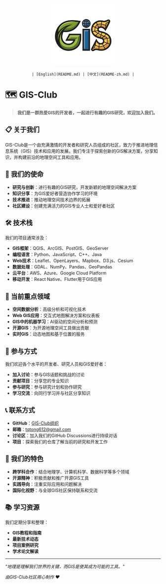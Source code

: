 <div align="center">
  <img src="logo.png" alt="GIS-Club Logo" width="200">

    | [English](README.md) | [中文](README-zh.md) |
</div>

# 🗺️ GIS-Club

> **我们是一群热爱GIS的开发者，一起进行有趣的GIS研究，欢迎加入我们。**

## 📋 关于我们

GIS-Club是一个由充满激情的开发者和研究人员组成的社区，致力于推进地理信息系统（GIS）技术和应用的发展。我们专注于探索创新的GIS解决方案，分享知识，并构建前沿的地理空间工具和应用。

## 🎯 我们的使命

- **研究与创新**：进行有趣的GIS研究，开发新颖的地理空间解决方案
- **知识分享**：为GIS爱好者营造协作学习的环境
- **技术推进**：推动地理空间技术边界的拓展
- **社区建设**：创建充满活力的GIS专业人士和爱好者社区

## 🛠️ 技术栈

我们的项目通常涉及：

- **GIS框架**：QGIS、ArcGIS、PostGIS、GeoServer
- **编程语言**：Python、JavaScript、C++、Java
- **Web技术**：Leaflet、OpenLayers、Mapbox、D3.js、Cesium
- **数据处理**：GDAL、NumPy、Pandas、GeoPandas
- **云平台**：AWS、Azure、Google Cloud Platform
- **移动开发**：React Native、Flutter用于GIS应用

## 🚀 当前重点领域

- **空间数据分析**：高级分析和可视化技术
- **Web GIS应用**：交互式地图解决方案和仪表板
- **GIS中的机器学习**：AI驱动的空间分析和预测
- **开源GIS**：为开源地理空间工具做出贡献
- **实时GIS**：动态地图和基于位置的服务

## 🤝 参与方式

我们欢迎各个水平的开发者、研究人员和GIS爱好者：

- **加入讨论**：参与GIS话题和挑战的讨论
- **贡献项目**：分享您的专业知识
- **参与研究**：参与研究计划和协作研究
- **学习交流**：向同行学习并与社区分享知识

## 📞 联系方式

- **GitHub**：[GIS-Club组织](https://github.com/gis-club)
- **邮箱**：tqtong612@gmail.com
- **讨论区**：加入我们的GitHub Discussions进行持续对话
- **项目**：探索我们的仓库了解当前的研究和开发工作

## 🌟 我们的特色

- **跨学科合作**：结合地理学、计算机科学、数据科学等多个领域
- **开源精神**：积极贡献和推广开源GIS工具
- **实践导向**：注重实际应用和问题解决
- **国际化视野**：与全球GIS社区保持联系和交流

## 📚 学习资源

我们定期分享和整理：

- **GIS教程和指南**
- **最新技术动态**
- **项目案例研究**
- **学术论文解读**

---

*"地理是理解我们世界的关键，而GIS是使其成为可能的工具。"*

*由GIS-Club社区用心制作 ❤️* 